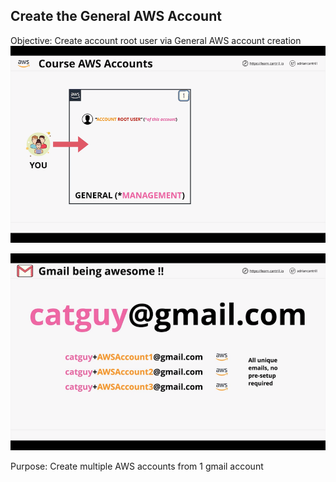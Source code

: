 ## Create the General AWS Account
Objective: Create account root user via General AWS account creation
![Demo Objective](https://github.com/lc-eu2cloud/POC-Projects/blob/main/cantrill/course_projects/SAP-C01/mini/Course-AWS-Accounts/Course_Accounts/General/Create_Account/Diagrams/demo_objective.png)


![Gmail trick](https://github.com/lc-eu2cloud/POC-Projects/blob/main/cantrill/course_projects/SAP-C01/mini/Course-AWS-Accounts/Course_Accounts/General/Create_Account/Diagrams/gmail_trick.png)

Purpose: Create multiple AWS accounts from 1 gmail account


